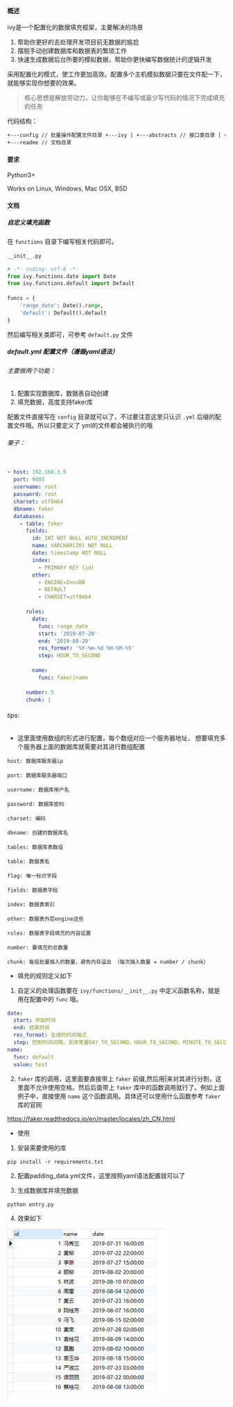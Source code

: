 #### 概述

ivy是一个配置化的数据填充框架，主要解决的场景

1. 帮助你更好的去处理开发项目前无数据的尴尬
2. 摆脱手动创建数据库和数据表的繁琐工作
3. 快速生成数据后台所要的模拟数据，帮助你更快编写数据统计的逻辑开发

采用配置化的模式，使工作更加高效。配置多个主机模拟数据只要在文件配一下，就能够实现你想要的效果。

> 核心思想是解放劳动力，让你能够在不编写或最少写代码的情况下完成填充的任务

代码结构：

```markdown
+---config // 批量操作配置文件目录 +---ivy | +---abstracts // 接口类目录 | +---functions // 生成随机数的函数目录 | +---manages // 具体逻辑实现管理目录
+---readme // 文档目录
```

#### 要求

Python3+

Works on Linux, Windows, Mac OSX, BSD

#### 文档

##### 自定义填充函数

在 `functions` 目录下编写相关代码即可。

`__init__.py`

```python
# -*- coding: utf-8 -*-
from ivy.functions.date import Date
from ivy.functions.default import Default

funcs = {
    'range_date': Date().range,
    'default': Default().default
}
```

然后编写相关类即可，可参考 `default.py` 文件

##### default.yml 配置文件（遵循yaml语法）

###### 主要做两个功能：

1. 配置实现数据库，数据表自动创建
2. 填充数据，高度支持faker库

配置文件直接写在 `config` 目录就可以了，不过要注意这里只认识 `.yml` 后缀的配置文件哦。所以只要定义了 yml的文件都会被执行的哦

###### 栗子：

```yaml

- host: 192.168.3.9
  port: 9003
  username: root
  password: root
  charset: utf8mb4
  dbname: faker
  databases:
    - table: faker
      fields:
        id: INT NOT NULL AUTO_INCREMENT
        name: VARCHAR(20) NOT NULL
        date: timestamp NOT NULL
        index:
          - PRIMARY KEY (id)
        other:
          - ENGINE=InnoDB
          - DEFAULT
          - CHARSET=utf8mb4

      rules:
        date:
          func: range_date
          start: '2019-07-20'
          end: '2019-08-20'
          res_format: '%Y-%m-%d %H-%M-%S'
          step: HOUR_TO_SECOND

        name:
          func: faker|name

      number: 5
      chunk: 1
```

###### tips:

- 这里面使用数组的形式进行配置，每个数组对应一个服务器地址， 想要填充多个服务器上面的数据库就需要对其进行数组配置

```text
host: 数据库服务器ip

port: 数据库服务器端口

username: 数据库用户名

password: 数据库密码

charset: 编码

dbname: 创建的数据库名

tables: 数据库表数组

table: 数据表名

flag: 唯一标识字段

fields: 数据表字段

index: 数据表索引

other: 数据表外层engine这些

rules: 数据表字段填充的内容设置

number: 要填充的总数量

chunk: 每组批量插入的数量，避免内存溢出 （每次插入数量 = number / chunk）
```

- 填充的规则定义如下

1. 自定义的处理函数要在 `ivy/functions/__init__.py` 中定义函数名称，就是用在配置中的 `func` 哦。

```yaml
date:
  start: 开始时间
  end: 结束时间
  res_format: 生成的时间格式
  step: 控制时间间隔，具体常量DAY_TO_SECOND，HOUR_TO_SECOND，MINUTE_TO_SECOND,SECOND
name:
  func: default
  value: test
```

2. `faker` 库的调用，这里面要直接带上 `faker` 前缀,然后用|来对其进行分割，这里面不允许使用空格。然后后面带上
   `faker` 库中的函数调用就行了。例如上面例子中，直接使用 `name` 这个函数调用。具体还可以使用什么函数参考 `faker`
   库的官网

https://faker.readthedocs.io/en/master/locales/zh_CN.html

- 使用

1. 安装需要使用的库

```shell
pip install -r requirements.txt
```

2. 配置padding_data.yml文件，这里按照yaml语法配置就可以了

3. 生成数据库并填充数据

```shell
python entry.py
```

4. 效果如下

![1567489373143](./readme/1567489373143.png)
